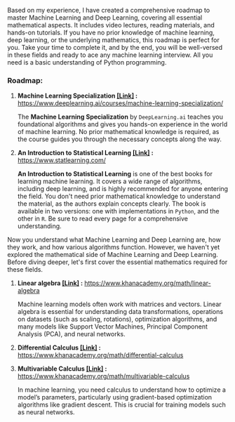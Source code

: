 Based on my experience, I have created a comprehensive roadmap to master Machine Learning and Deep Learning, covering all essential mathematical aspects. It includes video lectures, reading materials, and hands-on tutorials. If you have no prior knowledge of machine learning, deep learning, or the underlying mathematics, this roadmap is perfect for you. Take your time to complete it, and by the end, you will be well-versed in these fields and ready to ace any machine learning interview. All you need is a basic understanding of Python programming.

### Roadmap:

1. **Machine Learning Specialization <a href="https://www.deeplearning.ai/courses/machine-learning-specialization/">[Link]</a> :** https://www.deeplearning.ai/courses/machine-learning-specialization/

   The **Machine Learning Specialization** by `DeepLearning.ai` teaches you foundational algorithms and gives you hands-on experience in the world of machine learning. No prior mathematical knowledge is required, as the course guides you through the necessary concepts along the way.

2. **An Introduction to Statistical Learning <a href="https://www.statlearning.com/">[Link]</a> :** https://www.statlearning.com/

   **An Introduction to Statistical Learning** is one of the best books for learning machine learning. It covers a wide range of algorithms, including deep learning, and is highly recommended for anyone entering the field. You don't need prior mathematical knowledge to understand the material, as the authors explain concepts clearly. The book is available in two versions: one with implementations in `Python`, and the other in `R`. Be sure to read every page for a comprehensive understanding.

Now you understand what Machine Learning and Deep Learning are, how they work, and how various algorithms function. However, we haven't yet explored the mathematical side of Machine Learning and Deep Learning. Before diving deeper, let's first cover the essential mathematics required for these fields.

1. **Linear algebra <a href="https://www.khanacademy.org/math/linear-algebra">[Link]</a> :** https://www.khanacademy.org/math/linear-algebra

   Machine learning models often work with matrices and vectors. Linear algebra is essential for understanding data transformations, operations on datasets (such as scaling, rotations), optimization algorithms, and many models like Support Vector Machines, Principal Component Analysis (PCA), and neural networks.

2. **Differential Calculus <a href="https://www.khanacademy.org/math/differential-calculus">[Link]</a> :** https://www.khanacademy.org/math/differential-calculus

3. **Multivariable Calculus <a href="https://www.khanacademy.org/math/multivariable-calculus">[Link]</a> :** https://www.khanacademy.org/math/multivariable-calculus

   In machine learning, you need calculus to understand how to optimize a model’s parameters, particularly using gradient-based optimization algorithms like gradient descent. This is crucial for training models such as neural networks.
